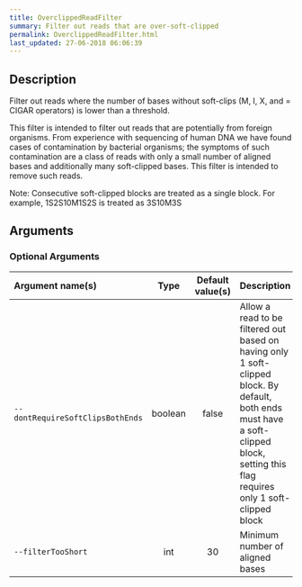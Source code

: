 ```yaml
---
title: OverclippedReadFilter
summary: Filter out reads that are over-soft-clipped
permalink: OverclippedReadFilter.html
last_updated: 27-06-2018 06:06:39
---
```



## Description

Filter out reads where the number of bases without soft-clips (M, I, X, and = CIGAR operators) is lower than a threshold.

 <p>This filter is intended to filter out reads that are potentially from foreign organisms.
 From experience with sequencing of human DNA we have found cases of contamination by bacterial
 organisms; the symptoms of such contamination are a class of reads with only a small number
 of aligned bases and additionally many soft-clipped bases. This filter is intended
 to remove such reads.</p>

 <p>Note: Consecutive soft-clipped blocks are treated as a single block. For example, 1S2S10M1S2S is treated as 3S10M3S</p>

## Arguments

### Optional Arguments

| Argument name(s) | Type | Default value(s) | Description |
| :--------------- | :--: | :--------------: | :------ |
| `--dontRequireSoftClipsBothEnds` | boolean | false | Allow a read to be filtered out based on having only 1 soft-clipped block. By default, both ends must have a soft-clipped block, setting this flag requires only 1 soft-clipped block |
| `--filterTooShort` | int | 30 | Minimum number of aligned bases |


